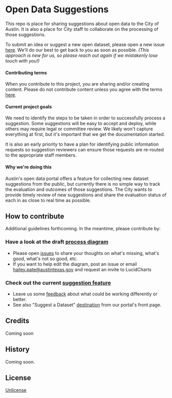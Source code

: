 # Open Data Suggestions

This repo is place for sharing suggestions about open data to the City of Austin. It is also a place for City staff to collaborate on the processing of those suggestions. 

To submit an idea or suggest a new open dataset, please open a new issue [here](https://github.com/cityofaustin/open-data-suggestions/issues/new). We'll do our best to get back to you as soon as possible. *(This approach is new for us, so please reach out again if we mistakenly lose touch with you!)*

#### Contributing terms

When you contribute to this project, you are sharing and/or creating content. Please do not contribute content unless you agree with the terms [here](https://github.com/cityofaustin/open-data-suggestions/blob/master/CONTRIBUTING.md).

#### Current project goals

We need to identify the steps to be taken in order to successfully process a suggestion. Some suggestions will be easy to accept and deploy, while others may require legal or committee review. We likely won't capture everything at first, but it's important that we get the documentation started.

It is also an early priority to have a plan for identifying public information requests so suggestion reviewers can ensure those requests are re-routed to the appropriate staff members.

#### Why we're doing this

Austin's open data portal offers a feature for collecting new dataset suggestions from the public, but currently there is no simple way to track the evaluation and outcomes of those suggestions. The City wants to provide timely review of new suggestions and share the evaluation status of each in as close to real time as possible.

## How to contribute

Additional guidelines forthcoming. In the meantime, please contribute by:

### Have a look at the draft [process diagram](https://www.lucidchart.com/invitations/accept/66c6a437-c3ab-4e6f-a05a-4bf977fa567c)
* Please open [issues](https://github.com/cityofaustin/open-data-suggestions/issues/new) to share your thoughts on what's missing, what's good, what's not so good, etc.
* If you want to help edit the diagram, post an issue or email hailey.pate@austintexas.gov and request an invite to LucidCharts

### Check out the current [suggestion feature](https://data.austintexas.gov/nominate)
* Leave us some [feedback](https://github.com/cityofaustin/open-data-suggestions/issues) about what could be working differently or better. 
* See also "Suggest a Dataset" [destination](https://data.austintexas.gov/dataset/Request-a-Data-Set/3k53-dsif) from our portal's front page. 

## Credits

Coming soon

## History

Coming soon.

## License

[Unlicense](https://github.com/city-of-austin/open-data-suggestions/blob/master/LICENSE.md)